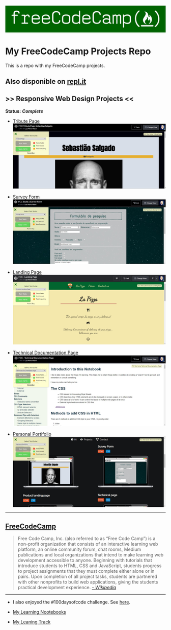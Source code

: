 ![FreeCodeCamp](img/freeCodeCamp.jpg)

# My FreeCodeCamp Projects Repo

This is a repo with my FreeCodeCamp projects.

## Also disponible on [repl.it](https://repl.it/@hlays)

##  >> Responsive Web Design Projects <<
**Status:** ***Complete***
- [Tribute Page](https://hlays.github.io/FreeCodeCamp/Responsive-Web-Design-Projects/FCC1-TributePage-SebastiaoSalgado/)
    ![Tribute Page](img/1.jpg)

- [Survey Form](https://hlays.github.io/FreeCodeCamp/Responsive-Web-Design-Projects/FCC2-Build-a-Survey-Form/)
    ![Survey Form](img/2.jpg)

- [Landing Page](https://hlays.github.io/FreeCodeCamp/Responsive-Web-Design-Projects/FCC3-Product-Landing-Page/)
    ![Landing Page](img/3.jpg)

- [Technical Documentation Page](https://hlays.github.io/FreeCodeCamp/Responsive-Web-Design-Projects/FCC4-Technichal-Page/)
    ![Technical Documentation Page](img/4.jpg)

- [Personal Portifolio](https://hlays.github.io/FreeCodeCamp/Responsive-Web-Design-Projects/FCC5-Personal-Portfolio-Webpage/)
    ![Technical Documentation Page](img/5.jpg)

---

## [FreeCodeCamp](https://www.freecodecamp.org/)

> Free Code Camp, Inc.
> (also referred to as “Free Code Camp”) is a non-profit organization that consists of an interactive learning web platform, an online community forum, chat rooms, Medium publications and local organizations that intend to make learning web development accessible to anyone. Beginning with tutorials that introduce students to HTML, CSS and JavaScript, students progress to project assignments that they must complete either alone or in pairs. Upon completion of all project tasks, students are partnered with other nonprofits to build web applications, giving the students practical development experience.
[- *Wikipedia*](https://en.wikipedia.org/wiki/FreeCodeCamp)

---
- I also enjoyed the #100daysofcode challenge. See [here](https://github.com/hlays/100-days-of-code/blob/master/r1-log.md).

- [My Learning Nootebooks](https://github.com/hlays/mylearningnotebooks)

- [My Leaning Track](https://github.com/hlays/learning-track)